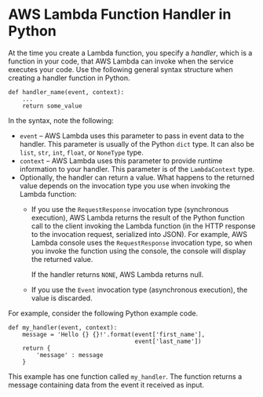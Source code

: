 # AWS Lambda Function Handler in Python<a name="python-programming-model-handler-types"></a>

At the time you create a Lambda function, you specify a *handler*, which is a function in your code, that AWS Lambda can invoke when the service executes your code\. Use the following general syntax structure when creating a handler function in Python\. 

```
def handler_name(event, context): 
    ...
    return some_value
```

In the syntax, note the following:
+ `event` – AWS Lambda uses this parameter to pass in event data to the handler\. This parameter is usually of the Python `dict` type\. It can also be `list`, `str`, `int`, `float`, or `NoneType` type\. 
+ `context` – AWS Lambda uses this parameter to provide runtime information to your handler\. This parameter is of the `LambdaContext` type\.
+ Optionally, the handler can return a value\. What happens to the returned value depends on the invocation type you use when invoking the Lambda function:
  + If you use the `RequestResponse` invocation type \(synchronous execution\), AWS Lambda returns the result of the Python function call to the client invoking the Lambda function \(in the HTTP response to the invocation request, serialized into JSON\)\. For example, AWS Lambda console uses the `RequestResponse` invocation type, so when you invoke the function using the console, the console will display the returned value\.

    If the handler returns `NONE`, AWS Lambda returns null\.
  + If you use the `Event` invocation type \(asynchronous execution\), the value is discarded\.

For example, consider the following Python example code\. 

```
def my_handler(event, context):
    message = 'Hello {} {}!'.format(event['first_name'], 
                                    event['last_name'])  
    return { 
        'message' : message
    }
```

This example has one function called `my_handler`\. The function returns a message containing data from the event it received as input\. 